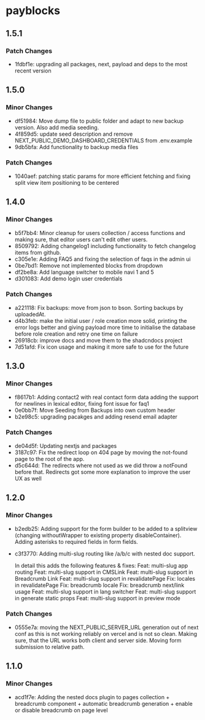 # payblocks

## 1.5.1

### Patch Changes

- 1fdbf1e: upgrading all packages, next, payload and deps to the most recent version

## 1.5.0

### Minor Changes

- df51984: Move dump file to public folder and adapt to new backup version. Also add media seeding.
- 4f859d5: update seed description and remove NEXT_PUBLIC_DEMO_DASHBOARD_CREDENTIALS from .env.example
- 9db5bfa: Add functionality to backup media files

### Patch Changes

- 1040aef: patching static params for more efficient fetching and fixing split view item positioning to be centered

## 1.4.0

### Minor Changes

- b5f7bb4: Minor cleanup for users collection / access functions and making sure, that editor users can't edit other users.
- 8509792: Adding changelog1 including functionality to fetch changelog items from github.
- c305e1e: Adding FAQ5 and fixing the selection of faqs in the admin ui
- 0be7bd1: Remove not implemented blocks from dropdown
- df2be8a: Add language switcher to mobile navi 1 and 5
- d301083: Add demo login user credentials

### Patch Changes

- a221118: Fix backups: move from json to bson. Sorting backups by uploadedAt.
- d4b3feb: make the initial user / role creation more solid, printing the error logs better and giving payload more time to initialise the database before role creation and retry one time on failure
- 26918cb: improve docs and move them to the shadcndocs project
- 7d51afd: Fix icon usage and making it more safe to use for the future

## 1.3.0

### Minor Changes

- f8617b1: Adding contact2 with real contact form data adding the support for newlines in lexical editor, fixing font issue for faq1
- 0e0bb7f: Move Seeding from Backups into own custom header
- b2e98c5: upgrading pacakges and adding resend email adapter

### Patch Changes

- de04d5f: Updating nextjs and packages
- 3187c97: Fix the redirect loop on 404 page by moving the not-found page to the root of the app.
- d5c644d: The redirects where not used as we did throw a notFound before that. Redirects got some more explanation to improve the user UX as well

## 1.2.0

### Minor Changes

- b2edb25: Adding support for the form builder to be added to a splitview (changing withoutWrapper to existing property disableContainer).
  Adding asterisks to required fields in form fields.
- c3f3770: Adding multi-slug routing like /a/b/c with nested doc support.

  In detail this adds the following features & fixes:
  Feat: multi-slug app routing
  Feat: multi-slug support in CMSLink
  Feat: multi-slug support in Breadcrumb Link
  Feat: multi-slug support in revalidatePage
  Fix: locales in revalidatePage
  Fix: breadcrumb locale
  Fix: breadcrumb next/link usage
  Feat: multi-slug support in lang switcher
  Feat: multi-slug support in generate static props
  Feat: multi-slug support in preview mode

### Patch Changes

- 0555e7a: moving the NEXT_PUBLIC_SERVER_URL generation out of next conf as this is not working reliably on vercel and is not so clean.
  Making sure, that the URL works both client and server side. Moving form submission to relative path.

## 1.1.0

### Minor Changes

- acd1f7e: Adding the nested docs plugin to pages collection + breadcrumb component + automatic breadcrumb generation + enable or disable breadcrumb on page level
